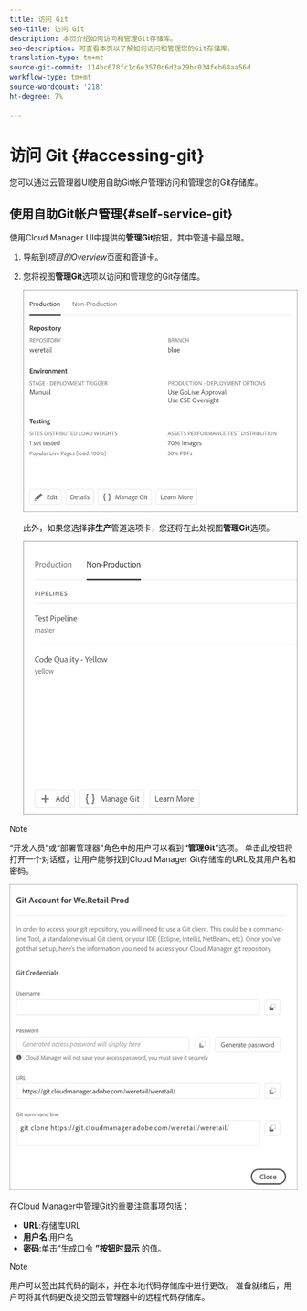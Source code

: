 ```yaml
---
title: 访问 Git
seo-title: 访问 Git
description: 本页介绍如何访问和管理Git存储库。
seo-description: 可查看本页以了解如何访问和管理您的Git存储库。
translation-type: tm+mt
source-git-commit: 114bc678fc1c6e3570d6d2a29bc034feb68aa56d
workflow-type: tm+mt
source-wordcount: '218'
ht-degree: 7%

---
```



# 访问 Git {#accessing-git}

您可以通过云管理器UI使用自助Git帐户管理访问和管理您的Git存储库。

## 使用自助Git帐户管理{#self-service-git}

使用Cloud Manager UI中提供的&#x200B;**管理Git**&#x200B;按钮，其中管道卡最显眼。

1. 导航到&#x200B;*项目的Overview*&#x200B;页面和管道卡。

1. 您将视图&#x200B;**管理Git**&#x200B;选项以访问和管理您的Git存储库。

   ![](assets/manage-git1.png)

   此外，如果您选择&#x200B;**非生产**&#x200B;管道选项卡，您还将在此处视图&#x200B;**管理Git**&#x200B;选项。

   ![](assets/manage-git-new2.png)

>[!NOTE]
>“开发人员”或“部署管理器”角色中的用户可以看到&#x200B;**“管理Git**”选项。 单击此按钮将打开一个对话框，让用户能够找到Cloud Manager Git存储库的URL及其用户名和密码。

![](assets/manage-git3.png)

在Cloud Manager中管理Git的重要注意事项包括：

* **URL**:存储库URL
* **用户名**:用户名
* **密码**:单击“生成口令 **”按钮时显示** 的值。


>[!NOTE]
>
>用户可以签出其代码的副本，并在本地代码存储库中进行更改。 准备就绪后，用户可将其代码更改提交回云管理器中的远程代码存储库。

